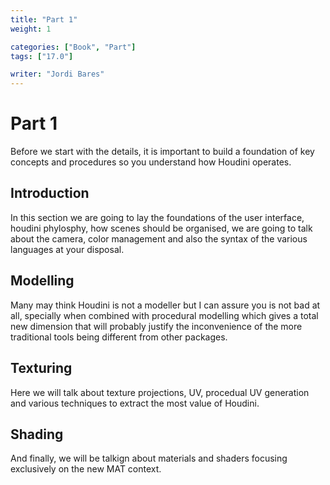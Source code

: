 ```yaml
---
title: "Part 1"
weight: 1

categories: ["Book", "Part"]
tags: ["17.0"]

writer: "Jordi Bares"
---
```

# Part 1

Before we start with the details, it is important to build a foundation of key concepts and procedures so you understand how Houdini operates.

## Introduction

In this section we are going to lay the foundations of the user interface, houdini phylosphy, how scenes should be organised, we are going to talk about the camera, color management and also the syntax of the various languages at your disposal.

## Modelling

Many may think Houdini is not a modeller but I can assure you is not bad at all, specially when combined with procedural modelling which gives a total new dimension that will probably justify the inconvenience of the more traditional tools being different from other packages.


## Texturing

Here we will talk about texture projections, UV, procedual UV generation and various techniques to extract the most value of Houdini.


## Shading

And finally, we will be talkign about materials and shaders focusing exclusively on the new MAT context.